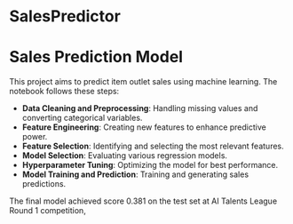 # SalesPredictor
# Sales Prediction Model

This project aims to predict item outlet sales using machine learning. The notebook follows these steps:

- **Data Cleaning and Preprocessing**: Handling missing values and converting categorical variables.
- **Feature Engineering**: Creating new features to enhance predictive power.
- **Feature Selection**: Identifying and selecting the most relevant features.
- **Model Selection**: Evaluating various regression models.
- **Hyperparameter Tuning**: Optimizing the model for best performance.
- **Model Training and Prediction**: Training and generating sales predictions.

The final model achieved score 0.381 on the test set at AI Talents League Round 1 competition,
